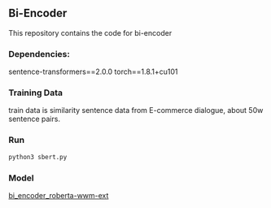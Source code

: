 ## Bi-Encoder

This repository contains the code for bi-encoder

### Dependencies: 
sentence-transformers==2.0.0
torch==1.8.1+cu101



### Training Data
train data is similarity sentence data from E-commerce dialogue, about 50w sentence pairs.

### Run 
```bash
python3 sbert.py 
```

### Model
[bi_encoder_roberta-wwm-ext](https://huggingface.co/tuhailong/bi_encoder_roberta-wwm-ext)
